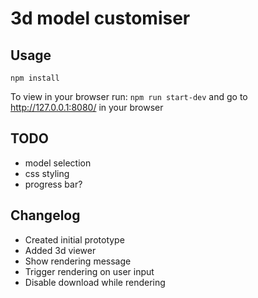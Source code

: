 # 3d model customiser

## Usage

```npm install```

To view in your browser run:
```npm run start-dev```
and go to http://127.0.0.1:8080/ in your browser

## TODO

* model selection
* css styling
* progress bar?

## Changelog

* Created initial prototype
* Added 3d viewer
* Show rendering message
* Trigger rendering on user input
* Disable download while rendering